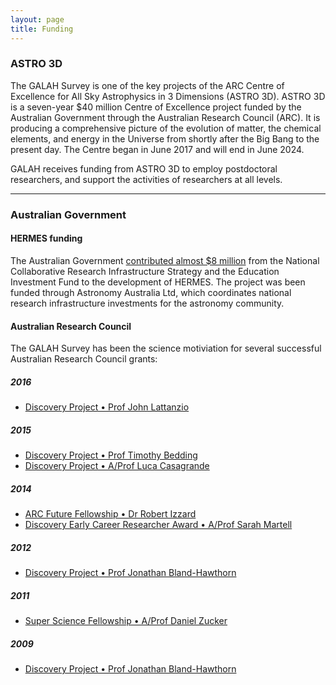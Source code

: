 ```yaml
---
layout: page
title: Funding
---
```


### ASTRO 3D

The GALAH Survey is one of the key projects of the ARC Centre of Excellence for All Sky Astrophysics in 3 Dimensions (ASTRO 3D). ASTRO 3D is a seven-year $40 million Centre of Excellence project funded by the Australian Government through the Australian Research Council (ARC). It is producing a comprehensive picture of the evolution of matter, the chemical elements, and energy in the Universe from shortly after the Big Bang to the present day. The Centre began in June 2017 and will end in June 2024.

GALAH receives funding from ASTRO 3D to employ postdoctoral researchers, and support the activities of researchers at all levels.

---

### Australian Government

#### HERMES funding
The Australian Government [contributed almost $8 million](https://www.minister.industry.gov.au/ministers/macfarlane/media-releases/new-13-million-research-tool-seek-milky-way-origins) from the National Collaborative Research Infrastructure Strategy and the Education Investment Fund to the development of HERMES. The project was been funded through Astronomy Australia Ltd, which coordinates national research infrastructure investments for the astronomy community.

#### Australian Research Council
The GALAH Survey has been the science motiviation for several successful Australian Research Council grants:

##### 2016
* [Discovery Project • Prof John Lattanzio](https://dataportal.arc.gov.au/NCGP/Web/Grant/Grant/DP160100637)

##### 2015
* [Discovery Project • Prof Timothy Bedding](https://dataportal.arc.gov.au/NCGP/Web/Grant/Grant/DP150104667)
* [Discovery Project • A/Prof Luca Casagrande](https://dataportal.arc.gov.au/NCGP/Web/Grant/Grant/DP150100250)

##### 2014
* [ARC Future Fellowship • Dr Robert Izzard](https://dataportal.arc.gov.au/NCGP/Web/Grant/Grant/FT140100794)
* [Discovery Early Career Researcher Award • A/Prof Sarah Martell](https://dataportal.arc.gov.au/NCGP/Web/Grant/Grant/DE140100598)

##### 2012
* [Discovery Project • Prof Jonathan Bland-Hawthorn](https://dataportal.arc.gov.au/NCGP/Web/Grant/Grant/DP120104562)

##### 2011
* [Super Science Fellowship • A/Prof Daniel Zucker](https://dataportal.arc.gov.au/NCGP/Web/Grant/Grant/FS110200035)

##### 2009
* [Discovery Project • Prof Jonathan Bland-Hawthorn](https://dataportal.arc.gov.au/NCGP/Web/Grant/Grant/DP0988751)

